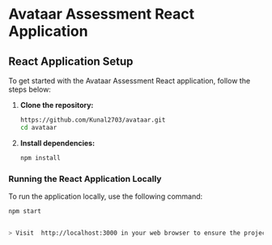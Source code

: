 # Avataar Assessment React Application

## React Application Setup

To get started with the Avataar Assessment React application, follow the steps below:

1. **Clone the repository:**
    ```bash
    https://github.com/Kunal2703/avataar.git
    cd avataar
    ```

2. **Install dependencies:**
    ```bash
    npm install
    ```

### Running the React Application Locally

To run the application locally, use the following command:
   ```bash
   npm start


 > Visit  http://localhost:3000 in your web browser to ensure the project is running locally.
